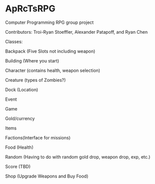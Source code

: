 # ApRcTsRPG
Computer Programming RPG group project

Contributors: Troi-Ryan Stoeffler, Alexander Patapoff, and Ryan Chen

Classes:

Backpack (Five Slots not including weapon)

Building (Where you start)

Character (contains health, weapon selection)

Creature (types of Zombies?)

Dock (Location)

Event

Game

Gold/currency

Items

Factions(Interface for missions)

Food (Health)

Random (Having to do with random gold drop, weapon drop, exp, etc.)

Score (TBD)

Shop (Upgrade Weapons and Buy Food)
